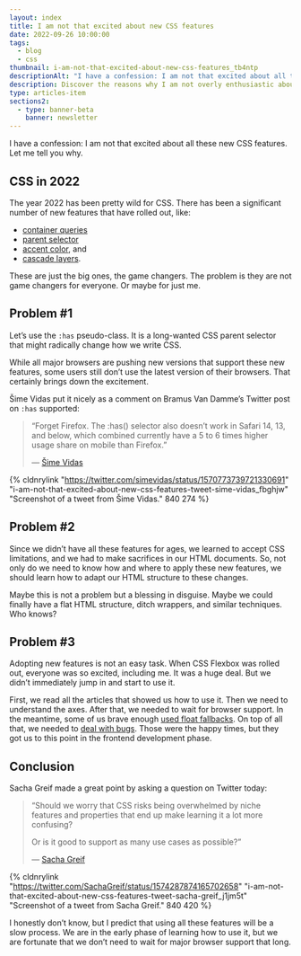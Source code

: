 ```yaml
---
layout: index
title: I am not that excited about new CSS features
date: 2022-09-26 10:00:00
tags:
  - blog
  - css
thumbnail: i-am-not-that-excited-about-new-css-features_tb4ntp
descriptionAlt: "I have a confession: I am not that excited about all these new CSS features. Let me tell you why."
description: Discover the reasons why I am not overly enthusiastic about the new CSS features in this thought-provoking article.
type: articles-item
sections2:
  - type: banner-beta
    banner: newsletter
---
```


I have a confession: I am not that excited about all these new CSS features. Let me tell you why.

## CSS in 2022

The year 2022 has been pretty wild for CSS. There has been a significant number of new features that have rolled out, like:

- [container queries](https://developer.chrome.com/blog/cq-polyfill/)
- [parent selector](https://developer.mozilla.org/en-US/docs/Web/CSS/:has)
- [accent color](https://developer.mozilla.org/en-US/docs/Web/CSS/accent-color), and
- [cascade layers](https://developer.mozilla.org/en-US/docs/Web/CSS/@layer).

These are just the big ones, the game changers. The problem is they are not game changers for everyone. Or maybe for just me.

## Problem #1

Let’s use the `:has` pseudo-class. It is a long-wanted CSS parent selector that might radically change how we write CSS.

While all major browsers are pushing new versions that support these new features, some users still don’t use the latest version of their browsers. That certainly brings down the excitement.

Šime Vidas put it nicely as a comment on Bramus Van Damme’s Twitter post on `:has` supported:

> “Forget Firefox. The :has() selector also doesn’t work in Safari 14, 13, and below, which combined currently have a 5 to 6 times higher usage share on mobile than Firefox.”
>
> — [Šime Vidas](https://twitter.com/simevidas/status/1570773739721330691)

{% cldnrylink "https://twitter.com/simevidas/status/1570773739721330691" "i-am-not-that-excited-about-new-css-features-tweet-sime-vidas_fbghjw" "Screenshot of a tweet from Šime Vidas." 840 274 %}

## Problem #2

Since we didn’t have all these features for ages, we learned to accept CSS limitations, and we had to make sacrifices in our HTML documents. So, not only do we need to know how and where to apply these new features, we should learn how to adapt our HTML structure to these changes.

Maybe this is not a problem but a blessing in disguise. Maybe we could finally have a flat HTML structure, ditch wrappers, and similar techniques. Who knows?

## Problem #3

Adopting new features is not an easy task. When CSS Flexbox was rolled out, everyone was so excited, including me. It was a huge deal. But we didn’t immediately jump in and start to use it.

First, we read all the articles that showed us how to use it. Then we need to understand the axes. After that, we needed to wait for browser support. In the meantime, some of us brave enough [used float fallbacks](https://developer.mozilla.org/en-US/docs/Web/CSS/CSS_Flexible_Box_Layout/Backwards_Compatibility_of_Flexbox#useful_fallback_techniques). On top of all that, we needed to [deal with bugs](https://github.com/philipwalton/flexbugs). Those were the happy times, but they got us to this point in the frontend development phase.

## Conclusion

Sacha Greif made a great point by asking a question on Twitter today:

> “Should we worry that CSS risks being overwhelmed by niche features and properties that end up make learning it a lot more confusing?
>
> Or is it good to support as many use cases as possible?”
>
> — [Sacha Greif](https://twitter.com/SachaGreif/status/1574287874165702658)

{% cldnrylink "https://twitter.com/SachaGreif/status/1574287874165702658" "i-am-not-that-excited-about-new-css-features-tweet-sacha-greif_j1jm5t" "Screenshot of a tweet from Sacha Greif." 840 420 %}

I honestly don’t know, but I predict that using all these features will be a slow process. We are in the early phase of learning how to use it, but we are fortunate that we don’t need to wait for major browser support that long.
